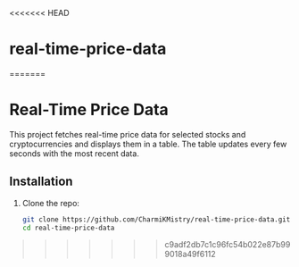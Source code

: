 <<<<<<< HEAD
# real-time-price-data
=======
# Real-Time Price Data

This project fetches real-time price data for selected stocks and cryptocurrencies and displays them in a table. The table updates every few seconds with the most recent data.

## Installation

1. Clone the repo:
   ```bash
   git clone https://github.com/CharmiKMistry/real-time-price-data.git
   cd real-time-price-data
   ```
>>>>>>> c9adf2db7c1c96fc54b022e87b999018a49f6112
